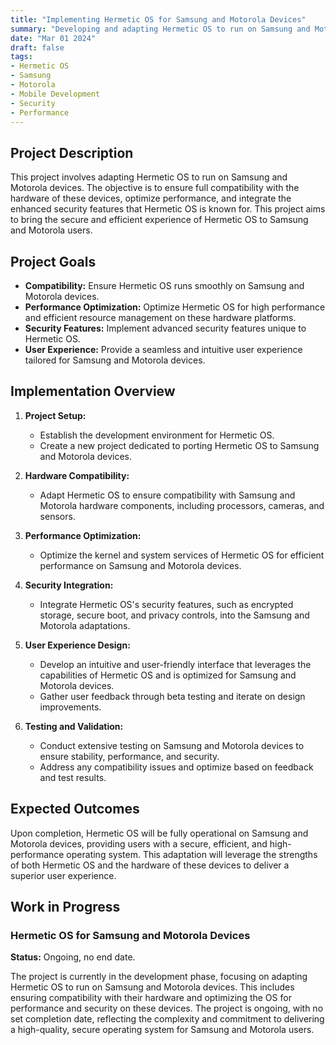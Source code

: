 ```yaml
---
title: "Implementing Hermetic OS for Samsung and Motorola Devices"
summary: "Developing and adapting Hermetic OS to run on Samsung and Motorola devices, ensuring compatibility, performance, and enhanced security features."
date: "Mar 01 2024"
draft: false
tags:
- Hermetic OS
- Samsung
- Motorola
- Mobile Development
- Security
- Performance
---
```


## Project Description

This project involves adapting Hermetic OS to run on Samsung and Motorola devices. The objective is to ensure full compatibility with the hardware of these devices, optimize performance, and integrate the enhanced security features that Hermetic OS is known for. This project aims to bring the secure and efficient experience of Hermetic OS to Samsung and Motorola users.

## Project Goals

- **Compatibility:** Ensure Hermetic OS runs smoothly on Samsung and Motorola devices.
- **Performance Optimization:** Optimize Hermetic OS for high performance and efficient resource management on these hardware platforms.
- **Security Features:** Implement advanced security features unique to Hermetic OS.
- **User Experience:** Provide a seamless and intuitive user experience tailored for Samsung and Motorola devices.

## Implementation Overview

1. **Project Setup:**
   - Establish the development environment for Hermetic OS.
   - Create a new project dedicated to porting Hermetic OS to Samsung and Motorola devices.

2. **Hardware Compatibility:**
   - Adapt Hermetic OS to ensure compatibility with Samsung and Motorola hardware components, including processors, cameras, and sensors.

3. **Performance Optimization:**
   - Optimize the kernel and system services of Hermetic OS for efficient performance on Samsung and Motorola devices.
   
4. **Security Integration:**
   - Integrate Hermetic OS's security features, such as encrypted storage, secure boot, and privacy controls, into the Samsung and Motorola adaptations.

5. **User Experience Design:**
   - Develop an intuitive and user-friendly interface that leverages the capabilities of Hermetic OS and is optimized for Samsung and Motorola devices.
   - Gather user feedback through beta testing and iterate on design improvements.

6. **Testing and Validation:**
   - Conduct extensive testing on Samsung and Motorola devices to ensure stability, performance, and security.
   - Address any compatibility issues and optimize based on feedback and test results.

## Expected Outcomes

Upon completion, Hermetic OS will be fully operational on Samsung and Motorola devices, providing users with a secure, efficient, and high-performance operating system. This adaptation will leverage the strengths of both Hermetic OS and the hardware of these devices to deliver a superior user experience.

## Work in Progress

### Hermetic OS for Samsung and Motorola Devices
**Status:** Ongoing, no end date.

The project is currently in the development phase, focusing on adapting Hermetic OS to run on Samsung and Motorola devices. This includes ensuring compatibility with their hardware and optimizing the OS for performance and security on these devices. The project is ongoing, with no set completion date, reflecting the complexity and commitment to delivering a high-quality, secure operating system for Samsung and Motorola users.
